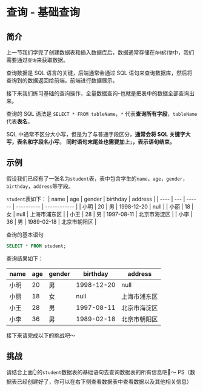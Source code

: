 # 查询 - 基础查询

## 简介

上一节我们学完了创建数据表和插入数据库后，数据通常存储在`存储引擎`中，我们需要通过`查询`来获取数据。

查询数据是 SQL 语言的关键，后端通常会通过 SQL 语句来查询数据库，然后将查询到的数据返回给前端，前端进行数据展示。

接下来我们练习基础的查询操作，全量数据查询-也就是把表中的数据全部查询出来。

查询的 SQL 语法是 `SELECT * FROM tableName`，`*` 代表**查询所有字段**，`tableName` 代表**表名**。

SQL 中通常不区分大小写，但是为了与普通字段区分，**通常会将 SQL 关键字大写，表名和字段名小写**。
**同时语句末尾处也需要加上`;`，表示语句结束。**

## 示例

假设我们已经有了一张名为`student`表，表中包含学生的`name`，`age`，`gender`，`birthday`，`address`等字段。

`student`表如下：
| name | age | gender | birthday | address |
| ---- | --- | ------ | ---------- | ------------ |
| 小明 | 20 | 男 | 1998-12-20 | null |
| 小丽 | 18 | 女 | null | 上海市浦东区 |
| 小王 | 28 | 男 | 1997-08-11 | 北京市海淀区 |
| 小李 | 36 | 男 | 1989-02-18 | 北京市朝阳区 |

查询的基本语句

```sql
SELECT * FROM student;
```

查询结果如下：

| name | age | gender | birthday   | address      |
| ---- | --- | ------ | ---------- | ------------ |
| 小明 | 20  | 男     | 1998-12-20 | null         |
| 小丽 | 18  | 女     | null       | 上海市浦东区 |
| 小王 | 28  | 男     | 1997-08-11 | 北京市海淀区 |
| 小李 | 36  | 男     | 1989-02-18 | 北京市朝阳区 |

接下来请完成以下的挑战吧～

## 挑战

请结合上面👆的`student`数据表的基础语句去查询数据表的所有信息吧🌈～
PS（数据表已经创建好了，你可以在右下侧查看数据表中查看数据以及其他相关信息）
